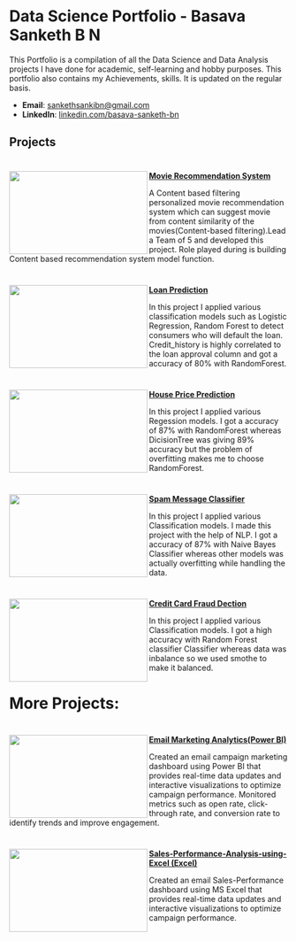 # Data Science Portfolio - Basava Sanketh B N
This Portfolio is a compilation of all the Data Science and Data Analysis projects I have done for academic, self-learning and hobby purposes. This portfolio also contains my Achievements, skills. It is updated on the regular basis.

- **Email**: [sankethsankibn@gmail.com](sankethsankibn@gmail.com)
- **LinkedIn**: [linkedin.com/basava-sanketh-bn](https://www.linkedin.com/in/basava-sanketh-bn/)

## Projects


#

<img align="left" width="250" height="150" src="https://editor.analyticsvidhya.com/uploads/76889recommender-system-for-movie-recommendation.jpg"> **[Movie Recommendation System](https://github.com/sankethbn/Recommendation-System)**
 
A Content based filtering personalized movie recommendation system which can suggest movie from content similarity of the movies(Content-based filtering).Lead a Team of 5 and developed this project. Role played during is building Content based recommendation system model function.

#

<img align="left" width="250" height="150" src="https://www.shubhbank.com/wp-content/uploads/2021/11/apply-for-personal-loan.jpg"> **[Loan Prediction](https://github.com/sankethbn/Loan-Prediction)**

In this project I applied various classification models such as Logistic Regression, Random Forest to detect consumers who will default the loan. Credit_history is highly correlated to the loan approval column and got a accuracy of 80% with RandomForest.

#

<img align="left" width="250" height="150" src="https://ak.picdn.net/shutterstock/videos/1074160178/thumb/9.jpg?ip=x480"> **[House Price Prediction](https://github.com/sankethbn/House-Price-Prediction)**

In this project I applied various Regession models. I got a accuracy of 87% with RandomForest whereas DicisionTree was giving 89% accuracy but the problem of overfitting makes me to choose RandomForest.


# 

<img align="left" width="250" height="150" src="https://encrypted-tbn0.gstatic.com/images?q=tbn:ANd9GcTuLl2R412we1bLtQek9oXdgLsCHnhT_l7i-A&usqp=CAU"> **[Spam Message Classifier](https://github.com/sankethbn/SMS-Spam-Classifier)**

In this project I applied various Classification models. I made this project with the help of NLP. I got a accuracy of 87% with Naive Bayes Classifier whereas other models was actually overfitting while handling the data.

#

<img align="left" width="250" height="150" src="https://miro.medium.com/max/640/0*_6WEDnZubsQfTMlY.png"> **[Credit Card Fraud Dection](https://github.com/sankethbn/Fraud-Detection)**

In this project I applied various Classification models. I got a high accuracy with Random Forest classifier Classifier whereas data was inbalance so we used smothe to make it balanced.

#

#

# More Projects:


#

<img align="left" width="250" height="150" src="https://archerpoint.com/wp-content/uploads/2020/03/power-bi.jpg"> **[Email Marketing Analytics(Power BI)](https://github.com/sankethbn/Email-Campaign-Analysis)**

Created an email campaign marketing dashboard using Power BI that provides real-time data updates and interactive visualizations to optimize campaign performance. Monitored metrics such as open rate, click-through rate, and conversion rate to identify trends and improve engagement.



#

<img align="left" width="250" height="150" src="https://encrypted-tbn0.gstatic.com/images?q=tbn:ANd9GcRKDYuy504nNawi2jfheKmF-Wdd-Qfx06Z6Og&usqp=CAU"> **[Sales-Performance-Analysis-using-Excel (Excel)](https://github.com/sankethbn/Sales-Performance-Analysis-using-Excel)**

Created an email Sales-Performance dashboard using MS Excel that provides real-time data updates and interactive visualizations to optimize campaign performance.
